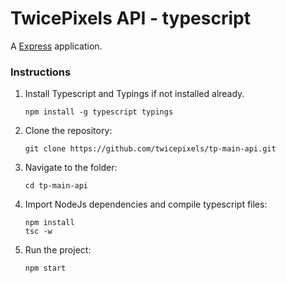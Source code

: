# TwicePixels API - typescript
A [Express](http://expressjs.com) application.

### Instructions

1. Install Typescript and Typings if not installed already.
    ```shell
    npm install -g typescript typings
    ```
    
2. Clone the repository:
    ```shell
    git clone https://github.com/twicepixels/tp-main-api.git
    ```
    
3. Navigate to the folder:
    ```shell
    cd tp-main-api
    ```
    
4. Import NodeJs dependencies and compile typescript files:
    ```shell
    npm install
    tsc -w
    ```
    
5. Run the project:
    ```shell
    npm start
    ```
